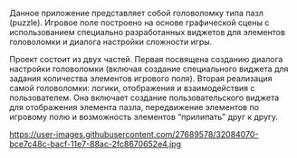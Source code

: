 Данное приложение представляет собой головоломку типа пазл (puzzle). Игровое поле построено на основе графической сцены с использованием специально разработанных виджетов для
элементов головоломки и диалога настройки сложности игры. 

Проект состоит из двух частей. Первая посвящена созданию диалога настройки головоломки (включая создание специального виджета для задания количества элементов игрового поля).
Вторая реализация самой головоломки: логики, отображения и взаимодействия с пользователем. Она включает создание пользовательского виджета для отображения элемента
пазла, передвижение элементов по игровому полю и возможность элементов “прилипать” друг к другу.

https://user-images.githubusercontent.com/27689578/32084070-bce7c48c-bacf-11e7-88ac-2fc8670652e4.jpg
